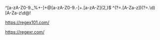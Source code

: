 ^[a-zA-Z0-9._%+-]+@[a-zA-Z0-9.-]+.[a-zA-Z]{2,}$
^(?=.[A-Za-z])(?=.\d)[A-Za-z\d@$!%*?&]{8,}$

https://regex101.com/

https://regexr.com/